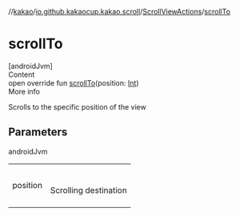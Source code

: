//[kakao](../../../index.md)/[io.github.kakaocup.kakao.scroll](../index.md)/[ScrollViewActions](index.md)/[scrollTo](scroll-to.md)



# scrollTo  
[androidJvm]  
Content  
open override fun [scrollTo](scroll-to.md)(position: [Int](https://kotlinlang.org/api/latest/jvm/stdlib/kotlin/-int/index.html))  
More info  


Scrolls to the specific position of the view



## Parameters  
  
androidJvm  
  
| | |
|---|---|
| <a name="io.github.kakaocup.kakao.scroll/ScrollViewActions/scrollTo/#kotlin.Int/PointingToDeclaration/"></a>position| <a name="io.github.kakaocup.kakao.scroll/ScrollViewActions/scrollTo/#kotlin.Int/PointingToDeclaration/"></a><br><br>Scrolling destination<br><br>|
  
  




